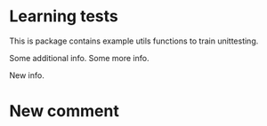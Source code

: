 # Learning tests

This is package contains example utils functions to train unittesting.
 
Some additional info. Some more info.

New info.


# New comment
